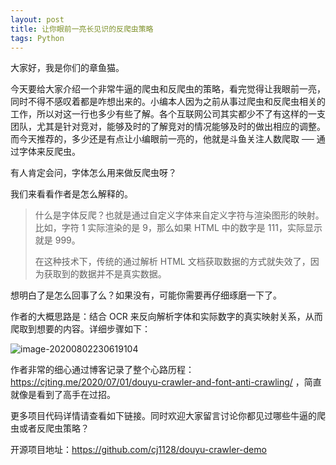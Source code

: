 ```yaml
---
layout: post
title: 让你眼前一亮长见识的反爬虫策略
tags: Python
---
```


大家好，我是你们的章鱼猫。

今天要给大家介绍一个非常牛逼的爬虫和反爬虫的策略，看完觉得让我眼前一亮，同时不得不感叹着都是咋想出来的。小编本人因为之前从事过爬虫和反爬虫相关的工作，所以对这一行也多少有些了解。各个互联网公司其实都少不了有这样的一支团队，尤其是针对竞对，能够及时的了解竞对的情况能够及时的做出相应的调整。而今天推荐的，多少还是有点让小编眼前一亮的，他就是斗鱼关注人数爬取 ── 通过字体来反爬虫。

有人肯定会问，字体怎么用来做反爬虫呀？

我们来看看作者是怎么解释的。

> 什么是字体反爬？也就是通过自定义字体来自定义字符与渲染图形的映射。比如，字符 1 实际渲染的是 9，那么如果 HTML 中的数字是 111，实际显示就是 999。
>
> 在这种技术下，传统的通过解析 HTML 文档获取数据的方式就失效了，因为获取到的数据并不是真实数据。

想明白了是怎么回事了么？如果没有，可能你需要再仔细琢磨一下了。

作者的大概思路是：结合 OCR 来反向解析字体和实际数字的真实映射关系，从而爬取到想要的内容。详细步骤如下：

![image-20200802230619104](https://raw.githubusercontent.com/ZhuPeng/pic/master/images/compress_image-20200802230619104.png)

作者非常的细心通过博客记录了整个心路历程：https://cjting.me/2020/07/01/douyu-crawler-and-font-anti-crawling/ ，简直就像是看到了高手在过招。

更多项目代码详情请查看如下链接。同时欢迎大家留言讨论你都见过哪些牛逼的爬虫或者反爬虫策略？

开源项目地址：https://github.com/cj1128/douyu-crawler-demo
